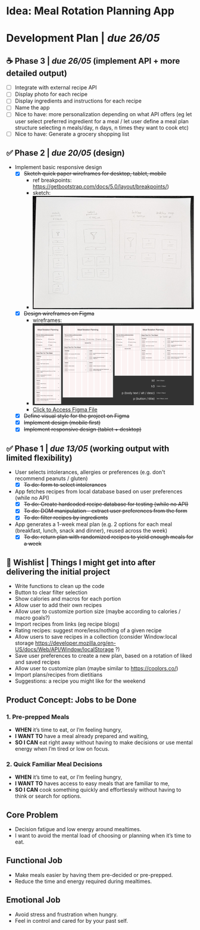 # Idea: Meal Rotation Planning App

# Development Plan | _due 26/05_

## ☕ Phase 3 | _due 26/05_ (implement API + more detailed output)
- [ ] Integrate with external recipe API
- [ ] Display photo for each recipe
- [ ] Display ingredients and instructions for each recipe
- [ ] Name the app
- [ ] Nice to have: more personalization depending on what API offers (eg let user select preferred ingredient for a meal / let user define a meal plan structure selecting n meals/day, n days, n times they want to cook etc)
- [ ] Nice to have: Generate a grocery shopping list

## ✅ Phase 2 | _due 20/05_ (design)
- Implement basic responsive design
  - [x] ~~Sketch quick paper wireframes for desktop, tablet, mobile~~
    - ref breakpoints: https://getbootstrap.com/docs/5.0/layout/breakpoints/)
    - sketch:
    - ![Wireframes sketch](./wireframeSketch.png)
  - [x] ~~Design wireframes on Figma~~
    - wireframes:
    - ![Wireframes Figma](./wireframeFigma.png)
    - [Click to Access Figma File](https://www.figma.com/design/UBPPA8SqRHvv5BVn6uhY4d/Meal-Planner?node-id=0-1&t=xfkfwliooCBffYU8-1)
  - [x] ~~Define visual style for the project on Figma~~
  - [x] ~~Implement design (mobile first)~~
  - [x] ~~Implement responsive design (tablet + desktop)~~

## ✅ Phase 1 | _due 13/05_ (working output with limited flexibility)
- User selects intolerances, allergies or preferences (e.g. don't recommend peanuts / gluten)
  - [x] ~~To do: form to select intolerances~~
- App fetches recipes from local database based on user preferences (while no API)
  - [x] ~~To do: Create hardcoded recipe database for testing (while no API)~~
  - [x] ~~To do: DOM manipulation - extract user preferences from the form~~
  - [x] ~~To do: filter recipes by ingredients~~
- App generates a 1-week meal plan (e.g. 2 options for each meal (breakfast, lunch, snack and dinner), reused across the week)
  - [x] ~~To do: return plan with randomized recipes to yield enough meals for a week~~

## 💭 Wishlist | Things I might get into after delivering the initial project
- Write functions to clean up the code
- Button to clear filter selection
- Show calories and macros for each portion
- Allow user to add their own recipes
- Allow user to customize portion size (maybe according to calories / macro goals?)
- Import recipes from links (eg recipe blogs)
- Rating recipes: suggest more/less/nothing of a given recipe
- Allow users to save recipes in a collection (consider Window:local storage https://developer.mozilla.org/en-US/docs/Web/API/Window/localStorage ?)
- Save user preferences to create a new plan, based on a rotation of liked and saved recipes
- Allow user to customize plan (maybe similar to https://coolors.co/)
- Import plans/recipes from dietitians
- Suggestions: a recipe you might like for the weekend


## Product Concept: Jobs to be Done

### 1. Pre-prepped Meals
- **WHEN** it’s time to eat, or I’m feeling hungry,
- **I WANT TO** have a meal already prepared and waiting,
- **SO I CAN** eat right away without having to make decisions or use mental energy when I’m tired or low on focus.

### 2. Quick Familiar Meal Decisions
- **WHEN** it’s time to eat, or I’m feeling hungry,
- **I WANT TO** haves access to easy meals that are familiar to me,
- **SO I CAN** cook something quickly and effortlessly without having to think or search for options.

## Core Problem
- Decision fatigue and low energy around mealtimes.
- I want to avoid the mental load of choosing or planning when it’s time to eat.

## Functional Job
- Make meals easier by having them pre-decided or pre-prepped.
- Reduce the time and energy required during mealtimes.

## Emotional Job
- Avoid stress and frustration when hungry.
- Feel in control and cared for by your past self.